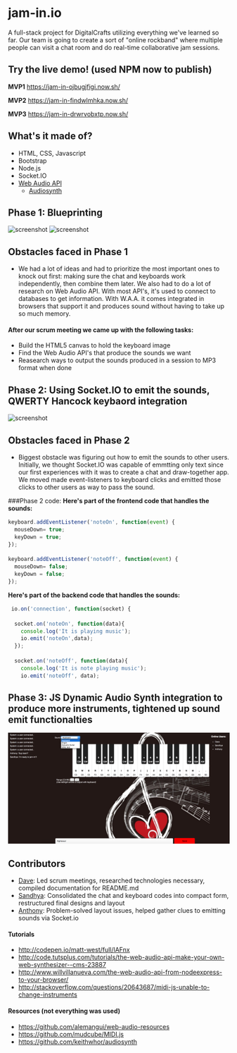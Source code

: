 # jam-in.io
A full-stack project for DigitalCrafts utilizing everything we've learned so far. Our team is going to create a sort of "online rockband" where multiple people can visit a chat room and do real-time collaborative jam sessions.

## Try the live demo! (used NPM now to publish)
**MVP1**
<https://jam-in-ojbugjfigi.now.sh/>

**MVP2**
<https://jam-in-findwlmhka.now.sh/>

**MVP3**
<https://jam-in-drwrvobxtp.now.sh/>



## What's it made of?
* HTML, CSS, Javascript
* Bootstrap
* Node.js
* Socket.IO
* [Web Audio API](https://developer.mozilla.org/en-US/docs/Web/API/Web_Audio_API)
  * [Audiosynth](https://github.com/keithwhor/audiosynth)

## Phase 1: Blueprinting
![screenshot](team.jpg)
![screenshot](mockup.jpg)

## Obstacles faced in Phase 1
* We had a lot of ideas and had to prioritize the most important ones to knock out first: making sure the chat and keyboards work independently, then combine them later. We also had to do a lot of research on Web Audio API. With most API's, it's used to connect to databases to get information. With W.A.A. it comes integrated in browsers that support it and produces sound without having to take up so much memory.

#### After our scrum meeting we came up with the following tasks:
* Build the HTML5 canvas to hold the keyboard image
* Find the Web Audio API's that produce the sounds we want
* Reasearch ways to output the sounds produced in a session to MP3 format when done

## Phase 2: Using Socket.IO to emit the sounds, QWERTY Hancock keybaord integration
![screenshot](mvp2.png)

## Obstacles faced in Phase 2
* Biggest obstacle was figuring out how to emit the sounds to other users. Initially, we thought Socket.IO was capable of emmtting only text since our first experiences with it was to create a chat and draw-together app. We moved made event-listeners to keyboard clicks and emitted those clicks to other users as  way to pass the sound.

###Phase 2 code:
**Here's part of the frontend code that handles the sounds:**
```js
keyboard.addEventListener('noteOn', function(event) {
  mouseDown= true;
  keyDown = true;
});

keyboard.addEventListener('noteOff', function(event) {
  mouseDown= false;
  keyDown = false;
});
```

**Here's part of the backend code that handles the sounds:**
```js
 io.on('connection', function(socket) {

  socket.on('noteOn', function(data){
    console.log('It is playing music');
    io.emit('noteOn',data);
  });

  socket.on('noteOff', function(data){
    console.log('It is note playing music');
    io.emit('noteOff', data);
```

## Phase 3: JS Dynamic Audio Synth integration to produce more instruments, tightened up sound emit functionalties
![screenshot](mvp3.png)



## Contributors
* [Dave](https://github.com/phamous2day): Led scrum meetings, researched technologies necessary, compiled documentation for README.md
* [Sandhya](https://github.com/ramsandhya): Consolidated the chat and keyboard codes into compact form, restructured final designs and layout
* [Anthony](https://github.com/Athompsonjr26 ): Problem-solved layout issues, helped gather clues to emitting sounds via Socket.io


#### Tutorials
* http://codepen.io/matt-west/full/lAFnx
* http://code.tutsplus.com/tutorials/the-web-audio-api-make-your-own-web-synthesizer--cms-23887
* http://www.willvillanueva.com/the-web-audio-api-from-nodeexpress-to-your-browser/
* http://stackoverflow.com/questions/20643687/midi-js-unable-to-change-instruments

#### Resources (not everything was used)
* https://github.com/alemangui/web-audio-resources
* https://github.com/mudcube/MIDI.js
* https://github.com/keithwhor/audiosynth
